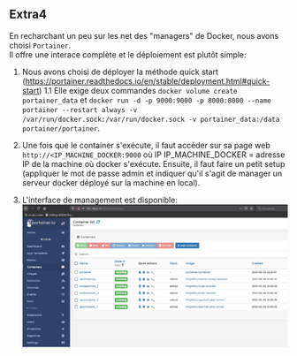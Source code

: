 ## Extra4  

En recharchant un peu sur les net des "managers" de Docker, nous avons choisi `Portainer`.  
Il offre une interace complète et le déploiement est plutôt simple:  

1. Nous avons choisi de déployer la méthode quick start (https://portainer.readthedocs.io/en/stable/deployment.html#quick-start)
1.1 Elle exige deux commandes `docker volume create portainer_data` et `docker run -d -p 9000:9000 -p 8000:8000 --name portainer --restart always -v /var/run/docker.sock:/var/run/docker.sock -v portainer_data:/data portainer/portainer`.  

2. Une fois que le container s'exécute, il faut accéder sur sa page web `http://<IP_MACHINE_DOCKER:9000` où IP IP_MACHINE_DOCKER = adresse IP de la machine où docker s'exécute. Ensuite, il faut faire un petit setup (appliquer le mot de passe admin et indiquer qu'il s'agit de manager un serveur docker déployé sur la machine en local).

3. L'interface de management est disponible:  
![](img/extra4_demo.JPG) 
